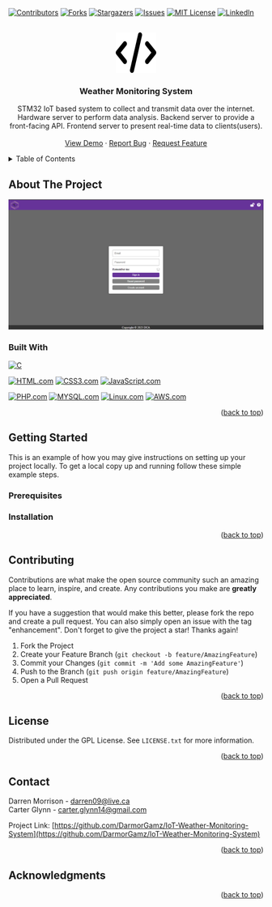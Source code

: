 <a name="readme-top"></a>

[![Contributors][contributors-shield]][contributors-url]
[![Forks][forks-shield]][forks-url]
[![Stargazers][stars-shield]][stars-url]
[![Issues][issues-shield]][issues-url]
[![MIT License][license-shield]][license-url]
[![LinkedIn][linkedin-shield]][linkedin-url]



<!-- PROJECT LOGO -->
<br />
<div align="center">
  <a href="https://github.com/DarmorGamz/IoT-Weather-Monitoring-System">
    <img src="images/icon.png" alt="Logo" width="80" height="80">
  </a>

<h3 align="center">Weather Monitoring System</h3>

  <p align="center">
    STM32 IoT based system to collect and transmit data over the internet. Hardware server to perform data analysis. Backend server to provide a front-facing API. Frontend server to present real-time data to clients(users).
    <br />
    <br />
    <a href="https://github.com/DarmorGamz/IoT-Weather-Monitoring-System">View Demo</a>
    ·
    <a href="https://github.com/DarmorGamz/IoT-Weather-Monitoring-System/issues">Report Bug</a>
    ·
    <a href="https://github.com/DarmorGamz/IoT-Weather-Monitoring-System/issues">Request Feature</a>
  </p>
</div>



<!-- TABLE OF CONTENTS -->
<details>
  <summary>Table of Contents</summary>
  <ol>
    <li>
      <a href="#about-the-project">About The Project</a>
      <ul>
        <li><a href="#built-with">Built With</a></li>
      </ul>
    </li>
    <li>
      <a href="#getting-started">Getting Started</a>
      <ul>
        <li><a href="#prerequisites">Prerequisites</a></li>
        <li><a href="#installation">Installation</a></li>
      </ul>
    </li>
    <li><a href="#contributing">Contributing</a></li>
    <li><a href="#license">License</a></li>
    <li><a href="#contact">Contact</a></li>
    <li><a href="#acknowledgments">Acknowledgments</a></li>
  </ol>
</details>



<!-- ABOUT THE PROJECT -->
## About The Project

[![Product Name Screen Shot][product-screenshot]](https://example.com)



### Built With

[![C][C.com]][C-url]
 
[![HTML.com]][HTML-url] [![CSS3.com]][CSS3-url] [![JavaScript.com]][JavaScript-url]

[![PHP.com]][PHP-url] [![MYSQL.com]][MYSQL-url] [![Linux.com]][Linux-url] [![AWS.com]][AWS-url]

<p align="right">(<a href="#readme-top">back to top</a>)</p>



<!-- GETTING STARTED -->
## Getting Started

This is an example of how you may give instructions on setting up your project locally.
To get a local copy up and running follow these simple example steps.

### Prerequisites

### Installation

<p align="right">(<a href="#readme-top">back to top</a>)</p>

<!-- CONTRIBUTING -->
## Contributing

Contributions are what make the open source community such an amazing place to learn, inspire, and create. Any contributions you make are **greatly appreciated**.

If you have a suggestion that would make this better, please fork the repo and create a pull request. You can also simply open an issue with the tag "enhancement".
Don't forget to give the project a star! Thanks again!

1. Fork the Project
2. Create your Feature Branch (`git checkout -b feature/AmazingFeature`)
3. Commit your Changes (`git commit -m 'Add some AmazingFeature'`)
4. Push to the Branch (`git push origin feature/AmazingFeature`)
5. Open a Pull Request

<p align="right">(<a href="#readme-top">back to top</a>)</p>



<!-- LICENSE -->
## License

Distributed under the GPL License. See `LICENSE.txt` for more information.

<p align="right">(<a href="#readme-top">back to top</a>)</p>



<!-- CONTACT -->
## Contact

Darren Morrison - darren09@live.ca  
Carter Glynn - carter.glynn14@gmail.com  

Project Link: [https://github.com/DarmorGamz/IoT-Weather-Monitoring-System](https://github.com/DarmorGamz/IoT-Weather-Monitoring-System)

<p align="right">(<a href="#readme-top">back to top</a>)</p>



<!-- ACKNOWLEDGMENTS -->
## Acknowledgments

<p align="right">(<a href="#readme-top">back to top</a>)</p>



<!-- MARKDOWN LINKS & IMAGES -->
<!-- https://www.markdownguide.org/basic-syntax/#reference-style-links -->
[contributors-shield]: https://img.shields.io/github/contributors/DarmorGamz/IoT-Weather-Monitoring-System.svg?style=for-the-badge
[contributors-url]: https://github.com/DarmorGamz/IoT-Weather-Monitoring-System/graphs/contributors
[forks-shield]: https://img.shields.io/github/forks/DarmorGamz/IoT-Weather-Monitoring-System.svg?style=for-the-badge
[forks-url]: https://github.com/DarmorGamz/IoT-Weather-Monitoring-System/network/members
[stars-shield]: https://img.shields.io/github/stars/DarmorGamz/IoT-Weather-Monitoring-System.svg?style=for-the-badge
[stars-url]: https://github.com/DarmorGamz/IoT-Weather-Monitoring-System/stargazers
[issues-shield]: https://img.shields.io/github/issues/DarmorGamz/IoT-Weather-Monitoring-System.svg?style=for-the-badge
[issues-url]: https://github.com/DarmorGamz/IoT-Weather-Monitoring-System/issues
[license-shield]: https://img.shields.io/github/license/DarmorGamz/IoT-Weather-Monitoring-System.svg?style=for-the-badge
[license-url]: https://github.com/DarmorGamz/IoT-Weather-Monitoring-System/blob/master/LICENSE.txt
[linkedin-shield]: https://img.shields.io/badge/-LinkedIn-black.svg?style=for-the-badge&logo=linkedin&colorB=555
[linkedin-url]: https://linkedin.com/in/darren--morrison
[product-screenshot]: images/screenshot.png

[C.com]: https://img.shields.io/badge/c-%2300599C.svg?style=for-the-badge&logo=c&logoColor=white
[C-url]: https://www.cprogramming.com
[PHP.com]: https://img.shields.io/badge/php-%23777BB4.svg?style=for-the-badge&logo=php&logoColor=white
[PHP-url]: https://www.php.net/
[MYSQL.com]: https://img.shields.io/badge/mysql-%2300f.svg?style=for-the-badge&logo=mysql&logoColor=white
[MYSQL-url]: https://www.mysql.com/
[HTML.com]: https://img.shields.io/badge/html5-%23E34F26.svg?style=for-the-badge&logo=html5&logoColor=white
[HTML-url]: https://www.w3.org/html/#:~:text=W3C%20HTML&text=https%3A%2F%2Fhtml.spec.whatwg,is%20the%20current%20HTML%20standard.
[CSS3.com]: https://img.shields.io/badge/css3-%231572B6.svg?style=for-the-badge&logo=css3&logoColor=white
[CSS3-url]: https://www.css3.com/
[JavaScript.com]: https://img.shields.io/badge/javascript-%23323330.svg?style=for-the-badge&logo=javascript&logoColor=%23F7DF1E
[JavaScript-url]: https://www.javascript.com/


[Linux.com]: https://img.shields.io/badge/Linux-FCC624?style=for-the-badge&logo=linux&logoColor=black
[Linux-url]: https://aws.amazon.com/amazon-linux-2/


[AWS.com]: https://img.shields.io/badge/AWS-%23FF9900.svg?style=for-the-badge&logo=amazon-aws&logoColor=white
[AWS-url]: https://aws.amazon.com/

[PHPStorm.com]: https://img.shields.io/badge/phpstorm-143?style=for-the-badge&logo=phpstorm&logoColor=black&color=black&labelColor=darkorchid
[PHPStorm-url]: https://www.jetbrains.com/phpstorm/
